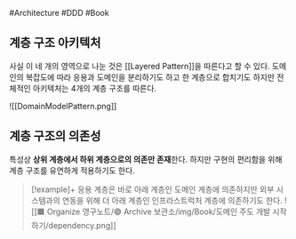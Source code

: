 #Architecture #DDD #Book

## 계층 구조 아키텍처
사실 이 네 개의 영역으로 나눈 것은 [[Layered Pattern]]을 따른다고 할 수 있다. 도메인의 복잡도에 따라 응용과 도메인을 분리하기도 하고 한 계층으로 합치기도 하지만 전체적인 아키텍처는 4개의 계층 구조를 따른다.



![[DomainModelPattern.png]]

## 계층 구조의 의존성
특성상 **상위 계층에서 하위 계층으로의 의존만 존재**한다. 하지만 구현의 편리함을 위해 계층 구조를 유연하게 적용하기도 한다.

> [!example]+ 
> 응용 계층은 바로 아래 계층인 도메인 계층에 의존하지만 외부 시스템과의 연동을 위해 더 아래 계층인 인프라스트럭처 계층에 의존하기도 한다.
> ![[🟧 Organize 영구노트/🟣 Archive 보관소/img/Book/도메인 주도 개발 시작하기/dependency.png]]